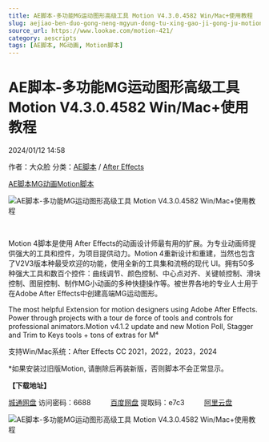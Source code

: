 ```yaml
---
title: AE脚本-多功能MG运动图形高级工具 Motion V4.3.0.4582 Win/Mac+使用教程
slug: aejiao-ben-duo-gong-neng-mgyun-dong-tu-xing-gao-ji-gong-ju-motion-v4-3-0-4582-win-mac-shi-yong-jiao-cheng
source_url: https://www.lookae.com/motion-421/
category: aescripts
tags: [AE脚本, MG动画, Motion脚本]
---
```

# AE脚本-多功能MG运动图形高级工具 Motion V4.3.0.4582 Win/Mac+使用教程

2024/01/12 14:58

作者：大众脸
分类：[AE脚本](https://www.lookae.com/after-effects/aescripts/) / [After Effects](https://www.lookae.com/after-effects/)

[AE脚本](https://www.lookae.com/tag/ae%e8%84%9a%e6%9c%ac/)[MG动画](https://www.lookae.com/tag/mg%e5%8a%a8%e7%94%bb/)[Motion脚本](https://www.lookae.com/tag/motion%e8%84%9a%e6%9c%ac/)

![AE脚本-多功能MG运动图形高级工具 Motion V4.3.0.4582 Win/Mac+使用教程](https://www.lookae.com/wp-content/uploads/2022/08/Motion4.jpg "AE脚本-多功能MG运动图形高级工具 Motion V4.3.0.4582 Win/Mac+使用教程-LookAE.com")

﻿

Motion 4脚本是使用 After Effects的动画设计师最有用的扩展。为专业动画师提供强大的工具和控件，为项目提供动力。Motion 4重新设计和重建，当然也包含了V2V3版本种最受欢迎的功能，使用全新的工具集和流畅的现代 UI。拥有50多种强大工具和数百个控件：曲线调节、颜色控制、中心点对齐、关键帧控制、滑块控制、图层控制、制作MG小动画的多种快捷操作等。被世界各地的专业人士用于在Adobe After Effects中创建高端MG运动图形。

The most helpful Extension for motion designers using Adobe After Effects. Power through projects with a tour de force of tools and controls for professional animators.Motion v4.1.2 update and new Motion Poll, Stagger and Trim to Keys tools + tons of extras for M⁴

支持Win/Mac系统：After Effects CC 2021，2022，2023，2024

\*如果安装过旧版Motion, 请删除后再装新版，否则脚本不会正常显示。

**【下载地址】**

[城通网盘](https://url70.ctfile.com/f/2827370-1004390881-7aa7bf?p=4431) 访问密码：6688          [百度网盘](https://pan.baidu.com/s/1-UjyNhddgSCol4Blr7Xycw?pwd=e7c3) 提取码：e7c3          [阿里云盘](https://www.alipan.com/s/JNohC8cxv5q)

![AE脚本-多功能MG运动图形高级工具 Motion V4.3.0.4582 Win/Mac+使用教程](https://img.alicdn.com/imgextra/i3/705956171/O1CN01ehAhRh1vSMthGAL1m_!!705956171.jpg "AE脚本-多功能MG运动图形高级工具 Motion V4.3.0.4582 Win/Mac+使用教程-LookAE.com")
